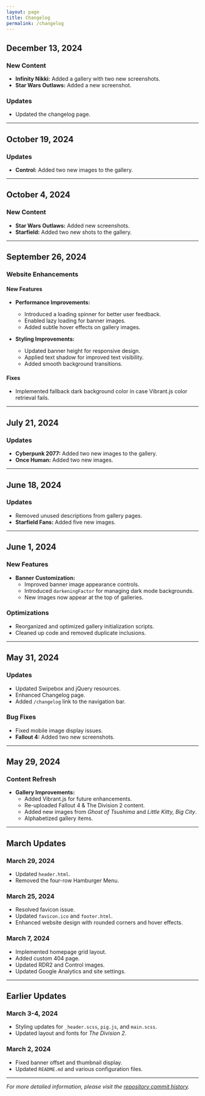 ```yaml
---
layout: page
title: Changelog
permalink: /changelog
---
```


## December 13, 2024

### New Content
- **Infinity Nikki:** Added a gallery with two new screenshots.
- **Star Wars Outlaws:** Added a new screenshot.

### Updates
- Updated the changelog page.

---

## October 19, 2024

### Updates
- **Control:** Added two new images to the gallery.

---

## October 4, 2024

### New Content
- **Star Wars Outlaws:** Added new screenshots.
- **Starfield:** Added two new shots to the gallery.

---

## September 26, 2024

### Website Enhancements

#### New Features
- **Performance Improvements:**
  - Introduced a loading spinner for better user feedback.
  - Enabled lazy loading for banner images.
  - Added subtle hover effects on gallery images.

- **Styling Improvements:**
  - Updated banner height for responsive design.
  - Applied text shadow for improved text visibility.
  - Added smooth background transitions.

#### Fixes
- Implemented fallback dark background color in case Vibrant.js color retrieval fails.

---

## July 21, 2024

### Updates
- **Cyberpunk 2077:** Added two new images to the gallery.
- **Once Human:** Added two new images.

---

## June 18, 2024

### Updates
- Removed unused descriptions from gallery pages.
- **Starfield Fans:** Added five new images.

---

## June 1, 2024

### New Features
- **Banner Customization:**
  - Improved banner image appearance controls.
  - Introduced `darkeningFactor` for managing dark mode backgrounds.
  - New images now appear at the top of galleries.

### Optimizations
- Reorganized and optimized gallery initialization scripts.
- Cleaned up code and removed duplicate inclusions.

---

## May 31, 2024

### Updates
- Updated Swipebox and jQuery resources.
- Enhanced Changelog page.
- Added `/changelog` link to the navigation bar.

### Bug Fixes
- Fixed mobile image display issues.
- **Fallout 4:** Added two new screenshots.

---

## May 29, 2024

### Content Refresh
- **Gallery Improvements:**
  - Added Vibrant.js for future enhancements.
  - Re-uploaded Fallout 4 & The Division 2 content.
  - Added new images from *Ghost of Tsushima* and *Little Kitty, Big City*.
  - Alphabetized gallery items.

---

## March Updates

### March 29, 2024
- Updated `header.html`.
- Removed the four-row Hamburger Menu.

### March 25, 2024
- Resolved favicon issue.
- Updated `favicon.ico` and `footer.html`.
- Enhanced website design with rounded corners and hover effects.

### March 7, 2024
- Implemented homepage grid layout.
- Added custom 404 page.
- Updated RDR2 and Control images.
- Updated Google Analytics and site settings.

---

## Earlier Updates

### March 3-4, 2024
- Styling updates for `_header.scss`, `pig.js`, and `main.scss`.
- Updated layout and fonts for *The Division 2*.

### March 2, 2024
- Fixed banner offset and thumbnail display.
- Updated `README.md` and various configuration files.

---

*For more detailed information, please visit the [repository commit history](https://github.com/PatrickJnr/vp/commits/main).*

